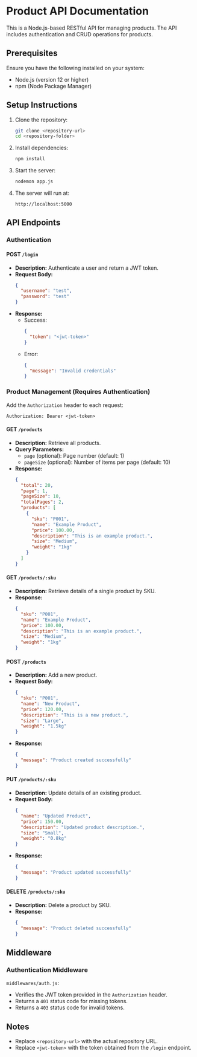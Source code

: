 # Product API Documentation

This is a Node.js-based RESTful API for managing products. The API includes authentication and CRUD operations for products.

## Prerequisites

Ensure you have the following installed on your system:

- Node.js (version 12 or higher)
- npm (Node Package Manager)

## Setup Instructions

1. Clone the repository:

   ```bash
   git clone <repository-url>
   cd <repository-folder>
   ```

2. Install dependencies:

   ```bash
   npm install
   ```

3. Start the server:

   ```bash
   nodemon app.js
   ```

4. The server will run at:

   ```
   http://localhost:5000
   ```

## API Endpoints

### Authentication

#### POST `/login`

- **Description:** Authenticate a user and return a JWT token.
- **Request Body:**
  ```json
  {
    "username": "test",
    "password": "test"
  }
  ```
- **Response:**
  - Success:
    ```json
    {
      "token": "<jwt-token>"
    }
    ```
  - Error:
    ```json
    {
      "message": "Invalid credentials"
    }
    ```

### Product Management (Requires Authentication)

Add the `Authorization` header to each request:

```
Authorization: Bearer <jwt-token>
```

#### GET `/products`

- **Description:** Retrieve all products.
- **Query Parameters:**
  - `page` (optional): Page number (default: 1)
  - `pageSize` (optional): Number of items per page (default: 10)
- **Response:**
  ```json
  {
    "total": 20,
    "page": 1,
    "pageSize": 10,
    "totalPages": 2,
    "products": [
      {
        "sku": "P001",
        "name": "Example Product",
        "price": 100.00,
        "description": "This is an example product.",
        "size": "Medium",
        "weight": "1kg"
      }
    ]
  }
  ```

#### GET `/products/:sku`

- **Description:** Retrieve details of a single product by SKU.
- **Response:**
  ```json
  {
    "sku": "P001",
    "name": "Example Product",
    "price": 100.00,
    "description": "This is an example product.",
    "size": "Medium",
    "weight": "1kg"
  }
  ```

#### POST `/products`

- **Description:** Add a new product.
- **Request Body:**
  ```json
  {
    "sku": "P001",
    "name": "New Product",
    "price": 120.00,
    "description": "This is a new product.",
    "size": "Large",
    "weight": "1.5kg"
  }
  ```
- **Response:**
  ```json
  {
    "message": "Product created successfully"
  }
  ```

#### PUT `/products/:sku`

- **Description:** Update details of an existing product.
- **Request Body:**
  ```json
  {
    "name": "Updated Product",
    "price": 150.00,
    "description": "Updated product description.",
    "size": "Small",
    "weight": "0.8kg"
  }
  ```
- **Response:**
  ```json
  {
    "message": "Product updated successfully"
  }
  ```

#### DELETE `/products/:sku`

- **Description:** Delete a product by SKU.
- **Response:**
  ```json
  {
    "message": "Product deleted successfully"
  }
  ```

## Middleware

### Authentication Middleware

`middlewares/auth.js`:

- Verifies the JWT token provided in the `Authorization` header.
- Returns a `401` status code for missing tokens.
- Returns a `403` status code for invalid tokens.



## Notes

- Replace `<repository-url>` with the actual repository URL.
- Replace `<jwt-token>` with the token obtained from the `/login` endpoint.



